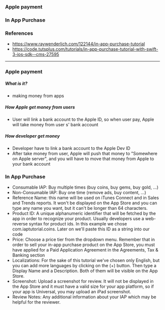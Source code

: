 ### Apple payment
### In App Purchase
### References
  - https://www.raywenderlich.com/122144/in-app-purchase-tutorial
  - https://code.tutsplus.com/tutorials/in-app-purchase-tutorial-with-swift-3-ios-sdk--cms-27595

-------------------------------------
### Apple payment
##### What is it?
  - making money from apps

##### How Apple get money from users
  - User will link a bank account to the Apple ID, so when user pay, Apple will take money from user s' bank account
  
##### How developer get money
  - Developer have to link a bank account to the Apple Dev ID
  - After take money from user, Apple will push that money to "Somewhere on Apple server", and you will have to move that money from Apple to your bank account

### In App Purchase
  - Consumable IAP: Buy multiple times (buy coins, buy gems, buy gold, ...)
  - Non-Consumable IAP: Buy one time (remove ads, buy content, ...)
  - Reference Name: this name will be used on iTunes Connect and in Sales and Trends reports. It won't be displayed on the App Store and you can type any name you want, but it can't be longer than 64 characters.
  - Product ID: A unique alphanumeric identifier that will be fetched by the app in order to recognize your product. Usually developers use a web-reverse syntax for product ids. In this example we chose com.iaptutorial.coins. Later on we'll paste this ID as a string into our code
  - Price: Choose a price tier from the dropdown menu. Remember that in order to sell your in-app purchase product on the App Store, you must have applied for a Paid Application Agreement in the Agreements, Tax & Banking section
  - Localizations: For the sake of this tutorial we've chosen only English, but you can add more languages by clicking on the (+) button. Then type a Display Name and a Description. Both of them will be visible on the App Store.
  - Screenshot: Upload a screenshot for review. It will not be displayed in the App Store and it must have a valid size for your app platform, so if your app is Universal, you may upload an iPad screenshot.
  - Review Notes: Any additional information about your IAP which may be helpful for the reviewer.
